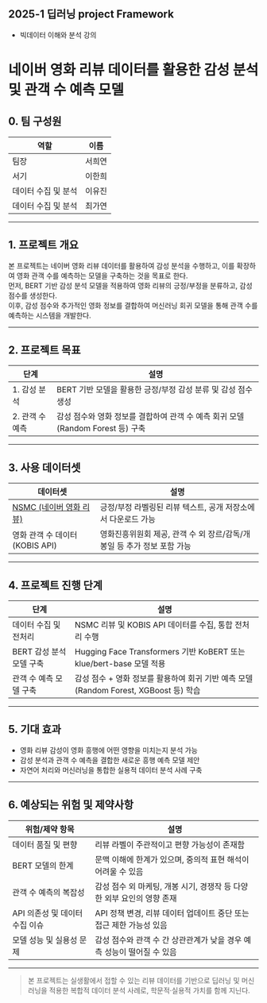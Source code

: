 ## 2025-1 딥러닝 project Framework
- 빅데이터 이해와 분석 강의

# 네이버 영화 리뷰 데이터를 활용한 감성 분석 및 관객 수 예측 모델

## 0. 팀 구성원

| 역할               | 이름   |
|------------------|--------|
| 팀장               | 서희연 |
| 서기               | 이한희 |
| 데이터 수집 및 분석 | 이유진 |
| 데이터 수집 및 분석 | 최가연 |

---
## 1. 프로젝트 개요

본 프로젝트는 네이버 영화 리뷰 데이터를 활용하여 감성 분석을 수행하고, 이를 확장하여 영화 관객 수를 예측하는 모델을 구축하는 것을 목표로 한다.  
먼저, BERT 기반 감성 분석 모델을 적용하여 영화 리뷰의 긍정/부정을 분류하고, 감성 점수를 생성한다.  
이후, 감성 점수와 추가적인 영화 정보를 결합하여 머신러닝 회귀 모델을 통해 관객 수를 예측하는 시스템을 개발한다.

---
## 2. 프로젝트 목표

| 단계              | 설명                                                                 |
|------------------|----------------------------------------------------------------------|
| 1. 감성 분석       | BERT 기반 모델을 활용한 긍정/부정 감성 분류 및 감성 점수 생성                  |
| 2. 관객 수 예측    | 감성 점수와 영화 정보를 결합하여 관객 수 예측 회귀 모델(Random Forest 등) 구축 |

---
## 3. 사용 데이터셋

| 데이터셋                       | 설명                                                                 |
|-------------------------------|----------------------------------------------------------------------|
| [NSMC (네이버 영화 리뷰)](https://github.com/e9t/nsmc)        | 긍정/부정 라벨링된 리뷰 텍스트, 공개 저장소에서 다운로드 가능                     |
| 영화 관객 수 데이터 (KOBIS API) | 영화진흥위원회 제공, 관객 수 외 장르/감독/개봉일 등 추가 정보 포함 가능           |

---
## 4. 프로젝트 진행 단계

| 단계                     | 설명                                                                 |
|--------------------------|----------------------------------------------------------------------|
| 데이터 수집 및 전처리        | NSMC 리뷰 및 KOBIS API 데이터를 수집, 통합 전처리 수행                         |
| BERT 감성 분석 모델 구축    | Hugging Face Transformers 기반 KoBERT 또는 klue/bert-base 모델 적용         |
| 관객 수 예측 모델 구축      | 감성 점수 + 영화 정보를 활용하여 회귀 기반 예측 모델(Random Forest, XGBoost 등) 학습 |

---
## 5. 기대 효과

- 영화 리뷰 감성이 영화 흥행에 어떤 영향을 미치는지 분석 가능
- 감성 분석과 관객 수 예측을 결합한 새로운 흥행 예측 모델 제안
- 자연어 처리와 머신러닝을 통합한 실용적 데이터 분석 사례 구축

---
## 6. 예상되는 위험 및 제약사항

| 위험/제약 항목               | 설명                                                        |
|----------------------------|-------------------------------------------------------------|
| 데이터 품질 및 편향           | 리뷰 라벨이 주관적이고 편향 가능성이 존재함                              |
| BERT 모델의 한계            | 문맥 이해에 한계가 있으며, 중의적 표현 해석이 어려울 수 있음                    |
| 관객 수 예측의 복잡성         | 감성 점수 외 마케팅, 개봉 시기, 경쟁작 등 다양한 외부 요인의 영향 존재         |
| API 의존성 및 데이터 수집 이슈 | API 정책 변경, 리뷰 데이터 업데이트 중단 또는 접근 제한 가능성 있음              |
| 모델 성능 및 실용성 문제       | 감성 점수와 관객 수 간 상관관계가 낮을 경우 예측 성능이 떨어질 수 있음          |

---
> 본 프로젝트는 실생활에서 접할 수 있는 리뷰 데이터를 기반으로 딥러닝 및 머신러닝을 적용한 복합적 데이터 분석 사례로, 학문적·실용적 가치를 함께 지닌다.
